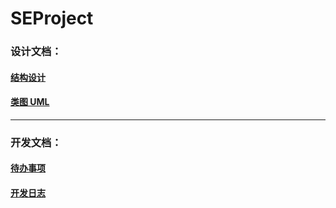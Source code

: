 # SEProject

### 设计文档：
#### [结构设计](https://docs.qq.com/doc/DSVZjVEx0Q3pGS2tJ?nlc=1)
#### [类图 UML](https://github.com/david200404/SEProject_lyl/blob/main/Module.uml)
___
### 开发文档：
#### [待办事项](https://docs.qq.com/sheet/DSWJwaExIQUdqcWZH?no_promotion=1&tab=BB08J2)
#### [开发日志](https://docs.qq.com/sheet/DSU9sa2tybkpLVFJF?no_promotion=1&tab=BB08J2)
